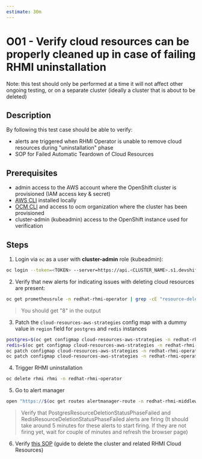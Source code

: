 ```yaml
---
estimate: 30m
---
```


# O01 - Verify cloud resources can be properly cleaned up in case of failing RHMI uninstallation

Note: this test should only be performed at a time it will not affect other ongoing testing, or on a separate cluster (ideally a cluster that is about to be deleted)

## Description

By following this test case should be able to verify:

- alerts are triggered when RHMI Operator is unable to remove cloud resources during "uninstallation" phase
- SOP for Failed Automatic Teardown of Cloud Resources

## Prerequisites

- admin access to the AWS account where the OpenShift cluster is provisioned (IAM access key & secret)
- [AWS CLI](https://docs.aws.amazon.com/cli/latest/userguide/cli-chap-install.html) installed locally
- [OCM CLI](https://github.com/openshift-online/ocm-cli/releases) and access to ocm organization where the cluster has been provisioned
- cluster-admin (kubeadmin) access to the OpenShift instance used for verification

## Steps

1. Login via `oc` as a user with **cluster-admin** role (kubeadmin):

```bash
oc login --token=<TOKEN> --server=https://api.<CLUSTER_NAME>.s1.devshift.org:6443
```

2. Verify that new alerts for indicating issues with deleting cloud resources are present:

```bash
oc get prometheusrule -n redhat-rhmi-operator | grep -cE "resource-deletion((.*codeready|.*fuse|.*rhsso|.*rhssouser|.*threescale|.*ups)-postgres|(.*threescale|.*threescale-backend)-redis)"
```

> You should get "8" in the output

3. Patch the `cloud-resources-aws-strategies` config map with a dummy value in `region` field for `postgres` and `redis` instances

```bash
postgres=$(oc get configmap cloud-resources-aws-strategies -n redhat-rhmi-operator -o jsonpath='{.data.postgres}' | jq -c '.production.region = "blabla123"' | jq -R)
redis=$(oc get configmap cloud-resources-aws-strategies -n redhat-rhmi-operator -o jsonpath='{.data.redis}' | jq -c '.production.region = "blabla123"' | jq -R)
oc patch configmap cloud-resources-aws-strategies -n redhat-rhmi-operator --type=merge --patch="{\"data\": { \"postgres\": $postgres }}" --dry-run=false
oc patch configmap cloud-resources-aws-strategies -n redhat-rhmi-operator --type=merge --patch="{\"data\": { \"redis\": $redis }}" --dry-run=false
```

4. Trigger RHMI uninstallation

```bash
oc delete rhmi rhmi -n redhat-rhmi-operator
```

5. Go to alert manager

```bash
open "https://$(oc get routes alertmanager-route -n redhat-rhmi-middleware-monitoring-operator -o jsonpath='{.spec.host}')"
```

> Verify that PostgresResourceDeletionStatusPhaseFailed and RedisResourceDeletionStatusPhaseFailed alerts are firing
> (It should take around 5 minutes for these alerts to start firing. If they are not firing yet, wait for couple of minutes and refresh the browser page)

6. Verify [this SOP](https://github.com/RHCloudServices/integreatly-help/blob/master/sops/2.x/uninstall/delete_cluster_teardown.md#procedure) (guide to delete the cluster and related RHMI Cloud Resources)
